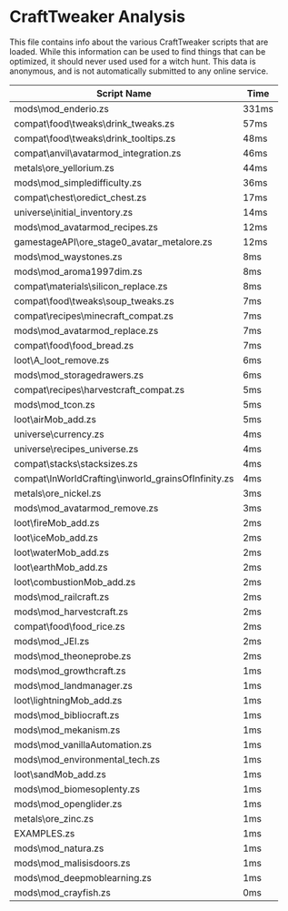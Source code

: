 # CraftTweaker Analysis

This file contains info about the various CraftTweaker scripts that are loaded.
While this information can be used to find things that can be optimized, it
should never used used for a witch hunt. This data is anonymous, and is not
automatically submitted to any online service.

| Script Name                                        | Time  |
|----------------------------------------------------|-------|
| mods\mod_enderio.zs                                | 331ms |
| compat\food\tweaks\drink_tweaks.zs                 | 57ms  |
| compat\food\tweaks\drink_tooltips.zs               | 48ms  |
| compat\anvil\avatarmod_integration.zs              | 46ms  |
| metals\ore_yellorium.zs                            | 44ms  |
| mods\mod_simpledifficulty.zs                       | 36ms  |
| compat\chest\oredict_chest.zs                      | 17ms  |
| universe\initial_inventory.zs                      | 14ms  |
| mods\mod_avatarmod_recipes.zs                      | 12ms  |
| gamestageAPI\ore_stage0_avatar_metalore.zs         | 12ms  |
| mods\mod_waystones.zs                              | 8ms   |
| mods\mod_aroma1997dim.zs                           | 8ms   |
| compat\materials\silicon_replace.zs                | 8ms   |
| compat\food\tweaks\soup_tweaks.zs                  | 7ms   |
| compat\recipes\minecraft_compat.zs                 | 7ms   |
| mods\mod_avatarmod_replace.zs                      | 7ms   |
| compat\food\food_bread.zs                          | 7ms   |
| loot\A_loot_remove.zs                              | 6ms   |
| mods\mod_storagedrawers.zs                         | 6ms   |
| compat\recipes\harvestcraft_compat.zs              | 5ms   |
| mods\mod_tcon.zs                                   | 5ms   |
| loot\airMob_add.zs                                 | 5ms   |
| universe\currency.zs                               | 4ms   |
| universe\recipes_universe.zs                       | 4ms   |
| compat\stacks\stacksizes.zs                        | 4ms   |
| compat\InWorldCrafting\inworld_grainsOfInfinity.zs | 4ms   |
| metals\ore_nickel.zs                               | 3ms   |
| mods\mod_avatarmod_remove.zs                       | 3ms   |
| loot\fireMob_add.zs                                | 2ms   |
| loot\iceMob_add.zs                                 | 2ms   |
| loot\waterMob_add.zs                               | 2ms   |
| loot\earthMob_add.zs                               | 2ms   |
| loot\combustionMob_add.zs                          | 2ms   |
| mods\mod_railcraft.zs                              | 2ms   |
| mods\mod_harvestcraft.zs                           | 2ms   |
| compat\food\food_rice.zs                           | 2ms   |
| mods\mod_JEI.zs                                    | 2ms   |
| mods\mod_theoneprobe.zs                            | 2ms   |
| mods\mod_growthcraft.zs                            | 1ms   |
| mods\mod_landmanager.zs                            | 1ms   |
| loot\lightningMob_add.zs                           | 1ms   |
| mods\mod_bibliocraft.zs                            | 1ms   |
| mods\mod_mekanism.zs                               | 1ms   |
| mods\mod_vanillaAutomation.zs                      | 1ms   |
| mods\mod_environmental_tech.zs                     | 1ms   |
| loot\sandMob_add.zs                                | 1ms   |
| mods\mod_biomesoplenty.zs                          | 1ms   |
| mods\mod_openglider.zs                             | 1ms   |
| metals\ore_zinc.zs                                 | 1ms   |
| EXAMPLES.zs                                        | 1ms   |
| mods\mod_natura.zs                                 | 1ms   |
| mods\mod_malisisdoors.zs                           | 1ms   |
| mods\mod_deepmoblearning.zs                        | 1ms   |
| mods\mod_crayfish.zs                               | 0ms   |
